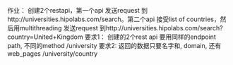 作业：  创建2个restapi，第一个api 发送request 到http://universities.hipolabs.com/search。第二个api 接受list of countries，然后用multithreading 发送request 到http://universities.hipolabs.com/search?country=United+Kingdom
要求1： 创建的2个rest api 要用同样的endpoint path, 不同的method
/university
要求2: 返回的数据只要名字和, domain, 还有web_pages
/university/country
